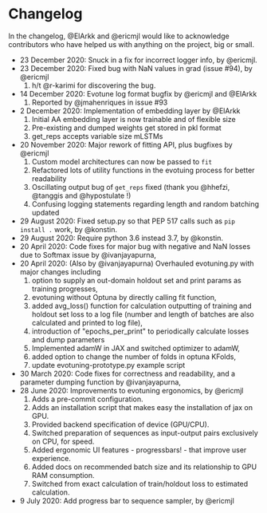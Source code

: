 # Changelog

In the changelog, @ElArkk and @ericmjl would like to acknowledge contributors who have helped us with anything on the project, big or small.

<!-- Please add your contribution to the top -->

- 23 December 2020: Snuck in a fix for incorrect logger info, by @ericmjl.
- 23 December 2020: Fixed bug with NaN values in grad (issue #94), by @ericmjl
    1. h/t @r-karimi for discovering the bug.
- 14 December 2020: Evotune log format bugfix by @ericmjl and @ElArkk
    1. Reported by @jmahenriques in issue #93
- 2 December 2020: Implementation of embedding layer by @ElArkk
    1. Initial AA embedding layer is now trainable and of flexible size
    2. Pre-existing and dumped weights get stored in pkl format
    3. get_reps accepts variable size mLSTMs
- 20 November 2020: Major rework of fitting API, plus bugfixes by @ericmjl
    1. Custom model architectures can now be passed to `fit`
    2. Refactored lots of utility functions in the evotuing process for better readability
    3. Oscillating output bug of `get_reps` fixed (thank you @hhefzi, @tanggis and @hypostulate !)
    4. Confusing logging statements regarding length and random batching updated
- 29 August 2020: Fixed setup.py so that PEP 517 calls such as `pip install .` work, by @konstin.
- 29 August 2020: Require python 3.6 instead 3.7, by @konstin.
- 20 April 2020: Code fixes for major bug with negative and NaN losses due to Softmax issue by @ivanjayapurna,
- 20 April 2020: (Also by @ivanjayapurna) Overhauled evotuning.py with major changes including
    1. option to supply an out-domain holdout set and print params as training progresses,
    2. evotuning without Optuna by directly calling fit function,
    3. added avg_loss() function for calculation outputting of training and holdout set loss to a log file (number and length of batches are also calculated and printed to log file),
    4. introduction of "epochs_per_print" to periodically calculate losses and dump parameters
    5. Implemented adamW in JAX and switched optimizer to adamW,
    6. added option to change the number of folds in optuna KFolds,
    7. update evotuning-prototype.py example script
- 30 March 2020: Code fixes for correctness and readability, and a parameter dumping function by @ivanjayapurna,
- 28 June 2020: Improvements to evotuning ergonomics, by @ericmjl
    1. Adds a pre-commit configuration.
    2. Adds an installation script that makes easy the installation of jax on GPU.
    3. Provided backend specification of device (GPU/CPU).
    4. Switched preparation of sequences as input-output pairs exclusively on CPU, for speed.
    5. Added ergonomic UI features - progressbars! - that improve user experience.
    6. Added docs on recommended batch size and its relationship to GPU RAM consumption.
    7. Switched from exact calculation of train/holdout loss to estimated calculation.
- 9 July 2020: Add progress bar to sequence sampler, by @ericmjl

